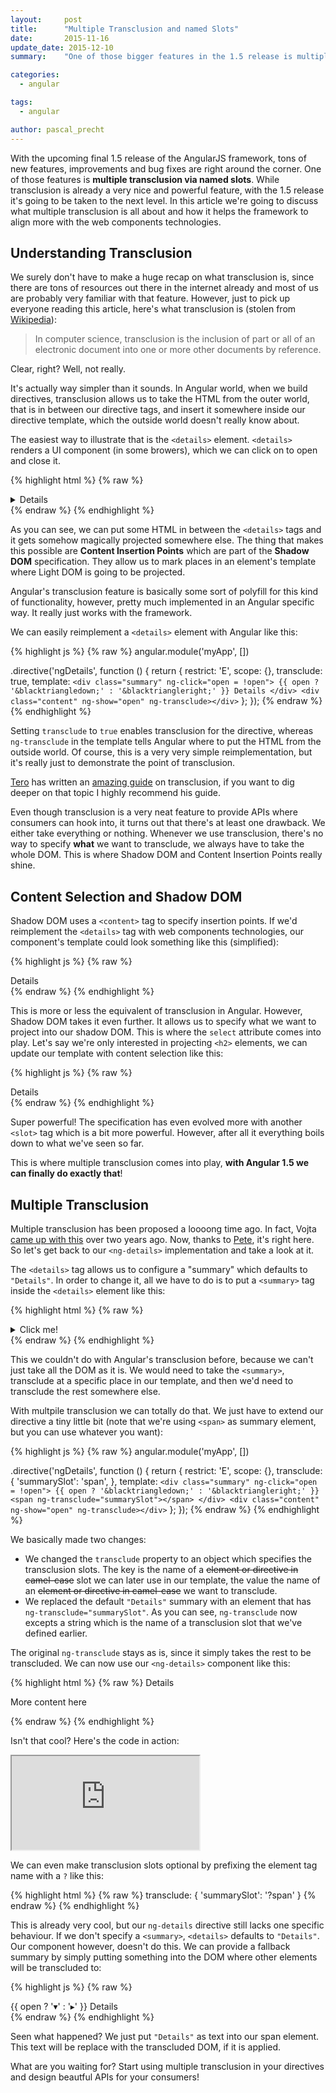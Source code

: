```yaml
---
layout:     post
title:      "Multiple Transclusion and named Slots"
date:       2015-11-16
update_date: 2015-12-10
summary:    "One of those bigger features in the 1.5 release is multiple transclusion via named slots. In this article we're going to discuss what it's all about."

categories:
  - angular

tags:
  - angular

author: pascal_precht
---
```


With the upcoming final 1.5 release of the AngularJS framework, tons of new features, improvements and bug fixes are right around the corner. One of those features is **multiple transclusion via named slots**. While transclusion is already a very nice and powerful feature, with the 1.5 release it's going to be taken to the next level. In this article we're going to discuss what multiple transclusion is all about and how it helps the framework to align more with the web components technologies.

## Understanding Transclusion

We surely don't have to make a huge recap on what transclusion is, since there are tons of resources out there in the internet already and most of us are probably very familiar with that feature. However, just to pick up everyone reading this article, here's what transclusion is (stolen from [Wikipedia](https://en.wikipedia.org/wiki/Transclusion)):

> In computer science, transclusion is the inclusion of part or all of an electronic document into one or more other documents by reference.

Clear, right? Well, not really.

It's actually way simpler than it sounds. In Angular world, when we build directives, transclusion allows us to take the HTML from the outer world, that is in between our directive tags, and insert it somewhere inside our directive template, which the outside world doesn't really know about.

The easiest way to illustrate that is the `<details>` element. `<details>` renders a UI component (in some browers), which we can click on to open and close it.

{% highlight html %}
{% raw %}
<details>
  <p>Hey y'all I've put some content here.</p>
</details>
{% endraw %}
{% endhighlight %}

As you can see, we can put some HTML in between the `<details>` tags and it gets somehow magically projected somewhere else. The thing that makes this possible are **Content Insertion Points** which are part of the **Shadow DOM** specification. They allow us to mark places in an element's template where Light DOM is going to be projected.

Angular's transclusion feature is basically some sort of polyfill for this kind of functionality, however, pretty much implemented in an Angular specific way. It really just works with the framework.

We can easily reimplement a `<details>` element with Angular like this:

{% highlight js %}
{% raw %}
angular.module('myApp', [])

.directive('ngDetails', function () {
  return {
    restrict: 'E',
    scope: {},
    transclude: true,
    template: `
      <div class="summary" ng-click="open = !open">
        {{ open ? '&blacktriangledown;' : '&blacktriangleright;' }} Details
      </div>
      <div class="content" ng-show="open" ng-transclude></div>
    `
  };
});
{% endraw %}
{% endhighlight %}

Setting `transclude` to `true` enables transclusion for the directive, whereas `ng-transclude` in the template tells Angular where to put the HTML from the outside world. Of course, this is a very very simple reimplementation, but it's really just to demonstrate the point of transclusion.

[Tero](http://twitter.com/teropa) has written an [amazing guide](http://teropa.info/blog/2015/06/09/transclusion.html) on transclusion, if you want to dig deeper on that topic I highly recommend his guide.

Even though transclusion is a very neat feature to provide APIs where consumers can hook into, it turns out that there's at least one drawback. We either take everything or nothing. Whenever we use transclusion, there's no way to specify **what** we want to transclude, we always have to take the whole DOM. This is where Shadow DOM and Content Insertion Points really shine.

## Content Selection and Shadow DOM

Shadow DOM uses a `<content>` tag to specify insertion points. If we'd reimplement the `<details>` tag with web components technologies, our component's template could look something like this (simplified):

{% highlight js %}
{% raw %}
<div class="summary">
  Details
</div>
<div class="content">
  <content></content>
</div>
{% endraw %}
{% endhighlight %}

This is more or less the equivalent of transclusion in Angular. However, Shadow DOM takes it even further. It allows us to specify what we want to project into our shadow DOM. This is where the `select` attribute comes into play. Let's say we're only interested in projecting `<h2>` elements, we can update our template with content selection like this:

{% highlight js %}
{% raw %}
<div class="summary">
  Details
</div>
<div class="content">
  <content select="h2"></content>
</div>
{% endraw %}
{% endhighlight %}

Super powerful! The specification has even evolved more with another `<slot>` tag which is a bit more powerful. However, after all it everything boils down to what we've seen so far. 

This is where multiple transclusion comes into play, **with Angular 1.5 we can finally do exactly that**!

## Multiple Transclusion

Multiple transclusion has been proposed a loooong time ago. In fact, Vojta [came up with this](https://github.com/angular/angular.js/issues/4357) over two years ago. Now, thanks to [Pete](https://github.com/angular/angular.js/commit/a4ada8ba9c4358273575e16778e76446ad080054), it's right here. So let's get back to our `<ng-details>` implementation and take a look at it.

The `<details>` tag allows us to configure a "summary" which defaults to `"Details"`. In order to change it, all we have to do is to put a `<summary>` tag inside the `<details>` element like this:

{% highlight html %}
{% raw %}
<details>
  <summary>Click me!</summary>
  <p>Hey y'all I've put some content here.</p>
</details>
{% endraw %}
{% endhighlight %}

This we couldn't do with Angular's transclusion before, because we can't just take all the DOM as it is. We would need to take the `<summary>`, transclude at a specific place in our template, and then we'd need to transclude the rest somewhere else.

With multpile transclusion we can totally do that. We just have to extend our directive a tiny little bit (note that we're using `<span>` as summary element, but you can use whatever you want):

{% highlight js %}
{% raw %}
angular.module('myApp', [])

.directive('ngDetails', function () {
  return {
    restrict: 'E',
    scope: {},
    transclude: {
      'summarySlot': 'span',
    },
    template: `
      <div class="summary" ng-click="open = !open">
        {{ open ? '&blacktriangledown;' : '&blacktriangleright;' }} <span ng-transclude="summarySlot"></span>
      </div>
      <div class="content" ng-show="open" ng-transclude></div>
    `
  };
});
{% endraw %}
{% endhighlight %}

We basically made two changes:

- We changed the `transclude` property to an object which specifies the transclusion slots. The key is the name of a <s>element or directive in camel-case</s> slot we can later use in our template, the value the name of an <s>element or directive in camel-case</s> we want to transclude.
- We replaced the default `"Details"` summary with an element that has `ng-transclude="summarySlot"`. As you can see, `ng-transclude` now excepts a string which is the name of a transclusion slot that we've defined earlier.

The original `ng-transclude` stays as is, since it simply takes the rest to be transcluded. We can now use our `<ng-details>` component like this:

{% highlight html %}
{% raw %}
<ng-details>
  <span>Details</span>
  <p>More content here</p>
</ng-details>
{% endraw %}
{% endhighlight %}

Isn't that cool? Here's the code in action:

<iframe src="http://embed.plnkr.co/R6s7EYUOJ1NlsDqpt0gP/"></iframe>

We can even make transclusion slots optional by prefixing the element tag name with a `?` like this:

{% highlight html %}
{% raw %}
transclude: {
  'summarySlot': '?span'
}
{% endraw %}
{% endhighlight %}

This is already very cool, but our `ng-details` directive still lacks one specific behaviour. If we don't specify a `<summary>`, `<details>` defaults to `"Details"`. Our component however, doesn't do this. We can provide a fallback summary by simply putting something into the DOM where other elements will be transcluded to:

{% highlight js %}
{% raw %}
<div class="summary" ng-click="open = !open">
  {{ open ? '&blacktriangledown;' : '&blacktriangleright;' }} <span ng-transclude="summarySlot">Details</span>
</div>
{% endraw %}
{% endhighlight %}

Seen what happened? We just put `"Details"` as text into our span element. This text will be replace with the transcluded DOM, if it is applied.

What are you waiting for? Start using multiple transclusion in your directives and design beautful APIs for your consumers!
